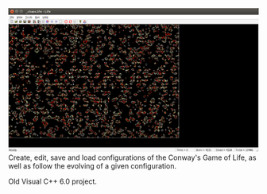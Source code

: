 <img src="screenshots/chaos.png">
Create, edit, save and load configurations of the Conway's Game of Life, as well as follow the evolving of a given configuration.

Old Visual C++ 6.0 project.
